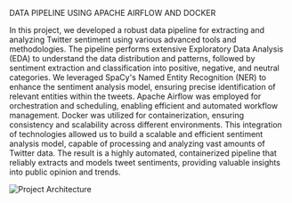 DATA PIPELINE USING APACHE AIRFLOW AND DOCKER

In this project, we developed a robust data pipeline for extracting and analyzing Twitter sentiment using various advanced tools and methodologies. The pipeline performs extensive Exploratory Data Analysis (EDA) to understand the data distribution and patterns, followed by sentiment extraction and classification into positive, negative, and neutral categories. We leveraged SpaCy's Named Entity Recognition (NER) to enhance the sentiment analysis model, ensuring precise identification of relevant entities within the tweets. Apache Airflow was employed for orchestration and scheduling, enabling efficient and automated workflow management. Docker was utilized for containerization, ensuring consistency and scalability across different environments. This integration of technologies allowed us to build a scalable and efficient sentiment analysis model, capable of processing and analyzing vast amounts of Twitter data. The result is a highly automated, containerized pipeline that reliably extracts and models tweet sentiments, providing valuable insights into public opinion and trends.



![Project Architecture](https://github.com/RahulKesireddy/Docker-Airflow-Project/assets/127488766/37998da6-fb84-42a3-9f5b-5573d5a93fda)
